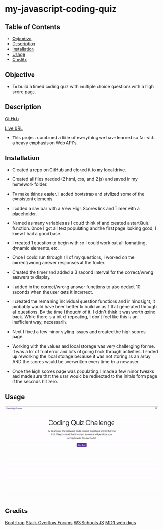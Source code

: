 # my-javascript-coding-quiz

## Table of Contents

* [Objective](#Objective)
* [Description](#Description)
* [Installation](#installation)
* [Usage](#usage)
* [Credits](#credits)

 ## Objective
 
 - To build a timed coding quiz with multiple choice questions with a high score page.
 
 ## Description
 
 [GitHub](https://github.com/mbostwick1/my-javascript-coding-quiz)
 
 [Live URL](https://mbostwick1.github.io/my-javascript-coding-quiz/)
 
 - This project combined a little of everything we have learned so far with a heavy emphasis on Web API's.

## Installation
 
 - Created a repo on GitHub and cloned it to my local drive.
 
 - Created all files needed (2 html, css, and 2 js) and saved in my homework folder.
 
 - To make things easier, I added bootstrap and stylized some of the consistent elements.

 - I added a nav bar with a View High Scores link and Timer with a placeholder.

 - Named as many variables as I could think of and created a startQuiz function. Once I got all text populating and the first page looking good, I knew I had a good base.

 - I created 1 question to begin with so I could work out all formatting, dynamic elements, etc.

 - Once I could run through all of my questions, I worked on the correct/wrong answer responses at the footer.

 - Created the timer and added a 3 second interval for the correct/wrong answers to display.

 - I added in the correct/wrong answer functions to also deduct 10 seconds when the user gets it incorrect.

 - I created the remaining individual question functions and in hindsight, it probably would have been better to build an as 1 that generated through all questions. By the time I thought of it, I didn't think it was worth going back. While there is a bit of repeating, I don't feel like this is an inefficient way, necessarily.

 - Next I fixed a few minor styling issues and created the high scores page.

 - Working with the values and local storage was very challenging for me. It was a lot of trial error and lots of going back through activities. I ended up reworking the local storage because it was not storing as an array AND the scores would be overwritten every time by a new user.

 - Once the high scores page was populating, I made a few minor tweaks and made sure that the user would be redirected to the initals form page if the seconds hit zero.
        
 
 ## Usage

![Quiz Demo](x_usage/Demo.gif)

## Credits
[Bootstrap](https://getbootstrap.com/docs/4.5/components/)
[Stack Overflow Forums](https://stackoverflow.com/)
[W3 Schools JS](https://www.w3schools.com/js/)
[MDN web docs](https://developer.mozilla.org/en-US/)
